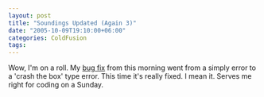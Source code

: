 ```yaml
---
layout: post
title: "Soundings Updated (Again 3)"
date: "2005-10-09T19:10:00+06:00"
categories: ColdFusion 
tags: 
---
```


Wow, I'm on a roll. My <a href="http://ray.camdenfamily.com/index.cfm/2005/10/9/Soundings-Updated-Again-2">bug fix</a> from this morning went from a simply error to a 'crash the box' type error. This time it's really fixed. I mean it. Serves me right for coding on a Sunday.